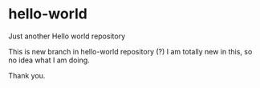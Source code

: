 # hello-world
Just another Hello world repository

This is new branch in hello-world repository (?)
I am totally new in this, so no idea what I am doing.

Thank you.

